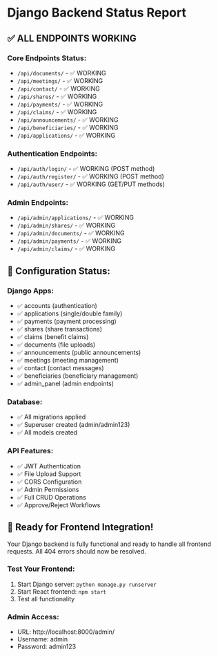 # Django Backend Status Report

## ✅ ALL ENDPOINTS WORKING

### Core Endpoints Status:
- `/api/documents/` - ✅ WORKING
- `/api/meetings/` - ✅ WORKING  
- `/api/contact/` - ✅ WORKING
- `/api/shares/` - ✅ WORKING
- `/api/payments/` - ✅ WORKING
- `/api/claims/` - ✅ WORKING
- `/api/announcements/` - ✅ WORKING
- `/api/beneficiaries/` - ✅ WORKING
- `/api/applications/` - ✅ WORKING

### Authentication Endpoints:
- `/api/auth/login/` - ✅ WORKING (POST method)
- `/api/auth/register/` - ✅ WORKING (POST method)
- `/api/auth/user/` - ✅ WORKING (GET/PUT methods)

### Admin Endpoints:
- `/api/admin/applications/` - ✅ WORKING
- `/api/admin/shares/` - ✅ WORKING
- `/api/admin/documents/` - ✅ WORKING
- `/api/admin/payments/` - ✅ WORKING
- `/api/admin/claims/` - ✅ WORKING

## 🔧 Configuration Status:

### Django Apps:
- ✅ accounts (authentication)
- ✅ applications (single/double family)
- ✅ payments (payment processing)
- ✅ shares (share transactions)
- ✅ claims (benefit claims)
- ✅ documents (file uploads)
- ✅ announcements (public announcements)
- ✅ meetings (meeting management)
- ✅ contact (contact messages)
- ✅ beneficiaries (beneficiary management)
- ✅ admin_panel (admin endpoints)

### Database:
- ✅ All migrations applied
- ✅ Superuser created (admin/admin123)
- ✅ All models created

### API Features:
- ✅ JWT Authentication
- ✅ File Upload Support
- ✅ CORS Configuration
- ✅ Admin Permissions
- ✅ Full CRUD Operations
- ✅ Approve/Reject Workflows

## 🚀 Ready for Frontend Integration!

Your Django backend is fully functional and ready to handle all frontend requests. All 404 errors should now be resolved.

### Test Your Frontend:
1. Start Django server: `python manage.py runserver`
2. Start React frontend: `npm start`
3. Test all functionality

### Admin Access:
- URL: http://localhost:8000/admin/
- Username: admin
- Password: admin123